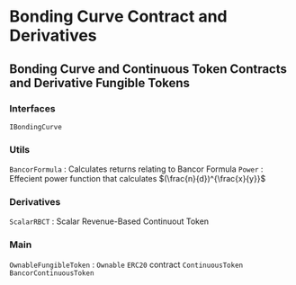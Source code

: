 # Bonding Curve Contract and Derivatives
## Bonding Curve and Continuous Token Contracts and Derivative Fungible Tokens

### Interfaces
`IBondingCurve`

### Utils
`BancorFormula` : Calculates returns relating to Bancor Formula
`Power`         : Effecient power function that calculates $(\frac{n}{d})^{\frac{x}{y}}$

### Derivatives
`ScalarRBCT` : Scalar Revenue-Based Continuout Token

### Main
`OwnableFungibleToken` : `Ownable` `ERC20` contract
`ContinuousToken`
`BancorContinuousToken`